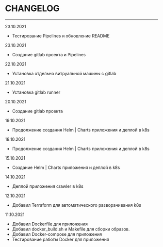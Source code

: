 # CHANGELOG
____

23.10.2021

- Тестирование Pipelines и обновление README

23.10.2021

- Создание gitlab проекта и Pipelines

22.10.2021

- Установка отдельно витруальной машины с gitlab

21.10.2021

- Установка gitlab runner 

20.10.2021

- Создание gitlab проекта

19.10.2021

- Продолжение создания Helm | Charts приложения и деплой в k8s

18.10.2021

- Продолжение создания Helm | Charts приложения и деплой в k8s

15.10.2021

- Создание Helm | Charts приложения и деплой в k8s

14.10.2021

- Деплой приложения crawler в k8s

12.10.2021

- Добавил Terraform для автоматического разворачивания k8s

11.10.2021

- Добавил Dockerfile для приложения
- Добавил docker_build.sh и Makefile для сборки образов.
- Добавил Docker-compose для приложения
- Тестирование работы Docker для приложения